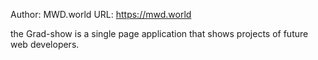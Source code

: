 Author: MWD.world
URL: https://mwd.world

the Grad-show is a single page application that shows projects of future web developers. 
